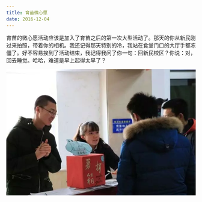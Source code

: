 ```yaml
---
title: 育苗微心愿
date: 2016-12-04
---
```


育苗的微心愿活动应该是加入了育苗之后的第一次大型活动了。那天的你从新民刚过来拍照，带着你的相机。我还记得那天特别的冷，我站在食堂门口的大厅手都冻僵了。好不容易挨到了活动结束，我记得我问了你一句：回新民校区？你说：对，回去睡觉。哈哈，难道是早上起得太早了？

![](../image/2016-12-04.01.webp)